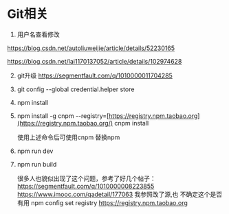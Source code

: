 # Git相关
<!--  more  -->
1. 用户名查看修改

https://blog.csdn.net/autoliuweijie/article/details/52230165 

https://blog.csdn.net/lai1170137052/article/details/102974628 

2. git升级   https://segmentfault.com/q/1010000011704285 

3. git config --global credential.helper store  

4. npm install

5. npm install -g cnpm --registry=[https://registry.npm.taobao.org](https://registry.npm.taobao.org/) cnpm install

   使用上述命令后可使用cnpm 替换npm  

6. npm run dev 

7. npm run build

   很多人也貌似出现了这个问题，参考了好几个帖子：
   https://segmentfault.com/q/1010000008223855
   https://www.imooc.com/qadetail/177063
   我参照改了源,也 不确定这个是否有用
   npm config set registry https://registry.npm.taobao.org  